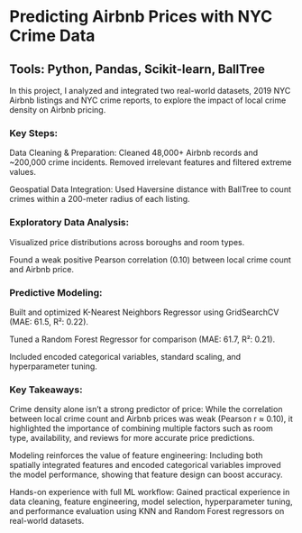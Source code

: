 # Predicting Airbnb Prices with NYC Crime Data 
## Tools: Python, Pandas, Scikit-learn, BallTree

In this project, I analyzed and integrated two real-world datasets, 2019 NYC Airbnb listings and NYC crime reports, to explore the impact of local crime density on Airbnb pricing.

### Key Steps:
Data Cleaning & Preparation: Cleaned 48,000+ Airbnb records and ~200,000 crime incidents. Removed irrelevant features and filtered extreme values.

Geospatial Data Integration: Used Haversine distance with BallTree to count crimes within a 200-meter radius of each listing.

### Exploratory Data Analysis:
Visualized price distributions across boroughs and room types.

Found a weak positive Pearson correlation (0.10) between local crime count and Airbnb price.

### Predictive Modeling:
Built and optimized K-Nearest Neighbors Regressor using GridSearchCV (MAE: 61.5, R²: 0.22).

Tuned a Random Forest Regressor for comparison (MAE: 61.7, R²: 0.21).

Included encoded categorical variables, standard scaling, and hyperparameter tuning.

### Key Takeaways:
Crime density alone isn’t a strong predictor of price: While the correlation between local crime count and Airbnb prices was weak (Pearson r ≈ 0.10), it highlighted the importance of combining multiple factors such as room type, availability, and reviews for more accurate price predictions.

Modeling reinforces the value of feature engineering: Including both spatially integrated features and encoded categorical variables improved the model performance, showing that feature design can boost accuracy.

Hands-on experience with full ML workflow: Gained practical experience in data cleaning, feature engineering, model selection, hyperparameter tuning, and performance evaluation using KNN and Random Forest regressors on real-world datasets.
